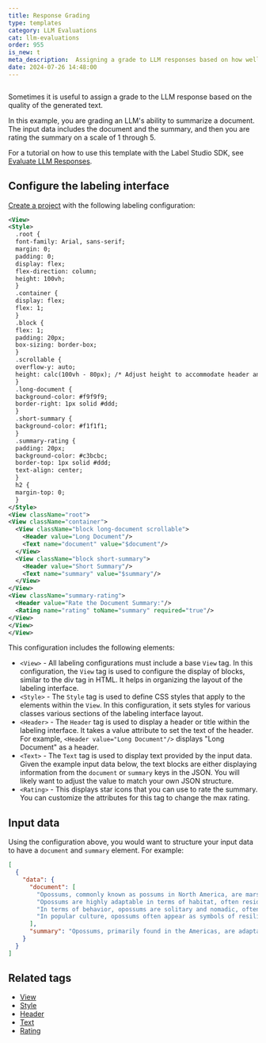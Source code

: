 ```yaml
---
title: Response Grading
type: templates
category: LLM Evaluations
cat: llm-evaluations
order: 955
is_new: t
meta_description:  Assigning a grade to LLM responses based on how well it meets your internal guidelines. 
date: 2024-07-26 14:48:00
---
```


<img src="/images/templates/response-grading.png" alt="" class="gif-border" max-width="700px"/>

Sometimes it is useful to assign a grade to the LLM response based on the quality of the generated text.

In this example, you are grading an LLM's ability to summarize a document. The input data includes the document and the summary, and then you are rating the summary on a scale of 1 through 5. 

For a tutorial on how to use this template with the Label Studio SDK, see [Evaluate LLM Responses](https://api.labelstud.io/tutorials/tutorials/evaluate-llm-responses). 

## Configure the labeling interface

[Create a project](/guide/setup_project) with the following labeling configuration:

```xml
<View>
<Style>
  .root {
  font-family: Arial, sans-serif;
  margin: 0;
  padding: 0;
  display: flex;
  flex-direction: column;
  height: 100vh;
  }
  .container {
  display: flex;
  flex: 1;
  }
  .block {
  flex: 1;
  padding: 20px;
  box-sizing: border-box;
  }
  .scrollable {
  overflow-y: auto;
  height: calc(100vh - 80px); /* Adjust height to accommodate header and footer */
  }
  .long-document {
  background-color: #f9f9f9;
  border-right: 1px solid #ddd;
  }
  .short-summary {
  background-color: #f1f1f1;
  }
  .summary-rating {
  padding: 20px;
  background-color: #c3bcbc;
  border-top: 1px solid #ddd;
  text-align: center;
  }
  h2 {
  margin-top: 0;
  }
</Style>
<View className="root">
<View className="container">
  <View className="block long-document scrollable">
    <Header value="Long Document"/>
    <Text name="document" value="$document"/>
  </View>
  <View className="block short-summary">
    <Header value="Short Summary"/>
    <Text name="summary" value="$summary"/>
  </View>
</View>
<View className="summary-rating">
  <Header value="Rate the Document Summary:"/>
  <Rating name="rating" toName="summary" required="true"/>
</View>
</View>
</View>
```

This configuration includes the following elements:

* `<View>` - All labeling configurations must include a base `View` tag. In this configuration, the `View` tag is used to configure the display of blocks, similar to the div tag in HTML. It helps in organizing the layout of the labeling interface.
* `<Style>` - The `Style` tag is used to define CSS styles that apply to the elements within the `View`. In this configuration, it sets styles for various classes various sections of the labeling interface layout. 
* `<Header>` - The `Header` tag is used to display a header or title within the labeling interface. It takes a value attribute to set the text of the header. For example, `<Header value="Long Document"/>` displays "Long Document" as a header.
* `<Text>` -  The `Text` tag is used to display text provided by the input data. Given the example input data below, the text blocks are either displaying information from the `document` or `summary` keys in the JSON. You will likely want to adjust the value to match your own JSON structure.
* `<Rating>` - This displays star icons that you can use to rate the summary. You can customize the attributes for this tag to change the max rating. 


## Input data

Using the configuration above, you would want to structure your input data to have a `document` and `summary` element. For example:

```json
[
  {
    "data": {
      "document": [
        "Opossums, commonly known as possums in North America, are marsupials found primarily in the Americas. The most well-known species is the Virginia opossum (Didelphis virginiana), which ranges from Central America and the eastern United States to southern Canada. These adaptable creatures are known for their ability to thrive in a variety of environments, including both rural and urban areas. Opossums are also found in South America, where different species inhabit a range of ecosystems, from tropical rainforests to temperate forests.",
        "Opossums are highly adaptable in terms of habitat, often residing in woodlands, farmland, and even suburban backyards. They typically seek shelter in hollow trees, abandoned burrows, or any dark, enclosed space they can find. Opossums are nocturnal and omnivorous, with a diet that includes fruits, insects, small animals, and even carrion. Their opportunistic feeding habits contribute to their resilience and ability to live in close proximity to human settlements.",
        "In terms of behavior, opossums are solitary and nomadic, often moving to different locations in search of food. They are known for their unique defense mechanism of 'playing dead' or 'playing possum' when threatened, which involves mimicking the appearance and smell of a sick or dead animal to deter predators. Opossums have relatively short lifespans, typically living only 2 to 4 years in the wild. Despite their short lives, they reproduce quickly, with females giving birth to large litters of up to 20 young, although not all offspring typically survive to maturity.",
        "In popular culture, opossums often appear as symbols of resilience and survival due to their hardy nature and ability to adapt to various environments. They are sometimes depicted in a comical or misunderstood light, given their nocturnal habits and somewhat disheveled appearance. Despite this, they play a crucial role in the ecosystem by controlling insect and rodent populations and cleaning up carrion. Opossums have been featured in various forms of media, from cartoons and children's books to movies, often emphasizing their unique behaviors and survival strategies."
      ],
      "summary": "Opossums, primarily found in the Americas, are adaptable marsupials known for thriving in diverse environments, from rural to urban areas. They are nocturnal and omnivorous, often seeking shelter in dark, enclosed spaces and employing a unique defense mechanism of 'playing dead' to deter predators. In popular culture, opossums symbolize resilience and survival, playing a crucial role in ecosystems by controlling insect and rodent populations and cleaning up carrion."
    }
  }
]
```


## Related tags

- [View](/tags/view.html)
- [Style](/tags/style.html)
- [Header](/tags/header.html)
- [Text](/tags/text.html)
- [Rating](/tags/rating.html)